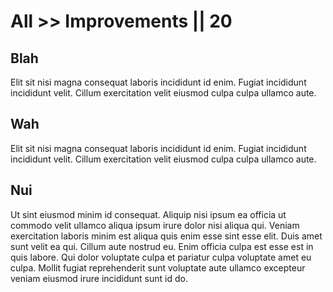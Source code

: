 # All >> Improvements || 20

## Blah

Elit sit nisi magna consequat laboris incididunt id enim. Fugiat incididunt incididunt velit. Cillum exercitation velit eiusmod culpa culpa ullamco aute.

## Wah

Elit sit nisi magna consequat laboris incididunt id enim. Fugiat incididunt incididunt velit. Cillum exercitation velit eiusmod culpa culpa ullamco aute.

## Nui

Ut sint eiusmod minim id consequat. Aliquip nisi ipsum ea officia ut commodo velit ullamco aliqua ipsum irure dolor nisi aliqua qui. Veniam exercitation laboris minim est aliqua quis enim esse sint esse elit. Duis amet sunt velit ea qui. Cillum aute nostrud eu. Enim officia culpa est esse est in quis labore. Qui dolor voluptate culpa et pariatur culpa voluptate amet eu culpa. Mollit fugiat reprehenderit sunt voluptate aute ullamco excepteur veniam eiusmod irure incididunt sunt id do.